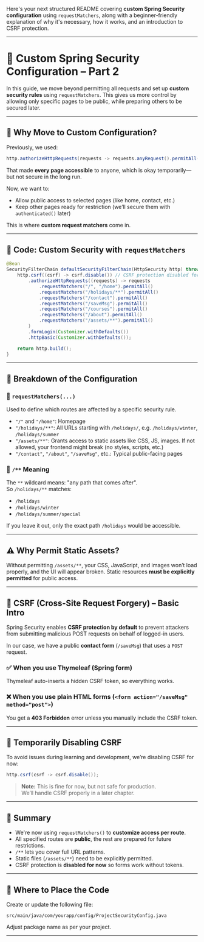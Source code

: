 Here's your next structured README covering **custom Spring Security configuration** using `requestMatchers`, along with a beginner-friendly explanation of why it's necessary, how it works, and an introduction to CSRF protection.

---

# 🔐 Custom Spring Security Configuration – Part 2

In this guide, we move beyond permitting all requests and set up **custom security rules** using `requestMatchers`. This gives us more control by allowing only specific pages to be public, while preparing others to be secured later.

---

## 🧠 Why Move to Custom Configuration?

Previously, we used:

```java
http.authorizeHttpRequests(requests -> requests.anyRequest().permitAll())
```

That made **every page accessible** to anyone, which is okay temporarily—but not secure in the long run.

Now, we want to:
- Allow public access to selected pages (like home, contact, etc.)
- Keep other pages ready for restriction (we’ll secure them with `authenticated()` later)

This is where **custom request matchers** come in.

---

## 🧪 Code: Custom Security with `requestMatchers`

```java
@Bean
SecurityFilterChain defaultSecurityFilterChain(HttpSecurity http) throws Exception {
    http.csrf((csrf) -> csrf.disable()) // CSRF protection disabled for now
        .authorizeHttpRequests((requests) -> requests
            .requestMatchers("/", "/home").permitAll()
            .requestMatchers("/holidays/**").permitAll()
            .requestMatchers("/contact").permitAll()
            .requestMatchers("/saveMsg").permitAll()
            .requestMatchers("/courses").permitAll()
            .requestMatchers("/about").permitAll()
            .requestMatchers("/assets/**").permitAll()
        )
        .formLogin(Customizer.withDefaults())
        .httpBasic(Customizer.withDefaults());

    return http.build();
}
```

---

## 🧾 Breakdown of the Configuration

### 🔹 `requestMatchers(...)`
Used to define which routes are affected by a specific security rule.

- `"/"` and `"/home"`: Homepage
- `"/holidays/**"`: All URLs starting with `/holidays/`, e.g. `/holidays/winter`, `/holidays/summer`
- `"/assets/**"`: Grants access to static assets like CSS, JS, images. If not allowed, your frontend might break (no styles, scripts, etc.)
- `"/contact"`, `"/about"`, `"/saveMsg"`, etc.: Typical public-facing pages

### 🔹 `/**` Meaning
The `**` wildcard means: "any path that comes after".  
So `/holidays/**` matches:
- `/holidays`
- `/holidays/winter`
- `/holidays/summer/special`

If you leave it out, only the exact path `/holidays` would be accessible.

---

## ⚠️ Why Permit Static Assets?

Without permitting `/assets/**`, your CSS, JavaScript, and images won’t load properly, and the UI will appear broken. Static resources **must be explicitly permitted** for public access.

---

## 🧯 CSRF (Cross-Site Request Forgery) – Basic Intro

Spring Security enables **CSRF protection by default** to prevent attackers from submitting malicious POST requests on behalf of logged-in users.

In our case, we have a public **contact form** (`/saveMsg`) that uses a `POST` request.

### ✅ When you use Thymeleaf (Spring form)
Thymeleaf auto-inserts a hidden CSRF token, so everything works.

### ❌ When you use plain HTML forms (`<form action="/saveMsg" method="post">`)
You get a **403 Forbidden** error unless you manually include the CSRF token.

---

## 🛑 Temporarily Disabling CSRF

To avoid issues during learning and development, we’re disabling CSRF for now:

```java
http.csrf(csrf -> csrf.disable());
```

> **Note:** This is fine for now, but not safe for production.  
We’ll handle CSRF properly in a later chapter.

---

## 📌 Summary

- We're now using `requestMatchers()` to **customize access per route**.
- All specified routes are **public**, the rest are prepared for future restrictions.
- `/**` lets you cover full URL patterns.
- Static files (`/assets/**`) need to be explicitly permitted.
- CSRF protection is **disabled for now** so forms work without tokens.

---

## 📁 Where to Place the Code

Create or update the following file:

```
src/main/java/com/yourapp/config/ProjectSecurityConfig.java
```

Adjust package name as per your project.

---


